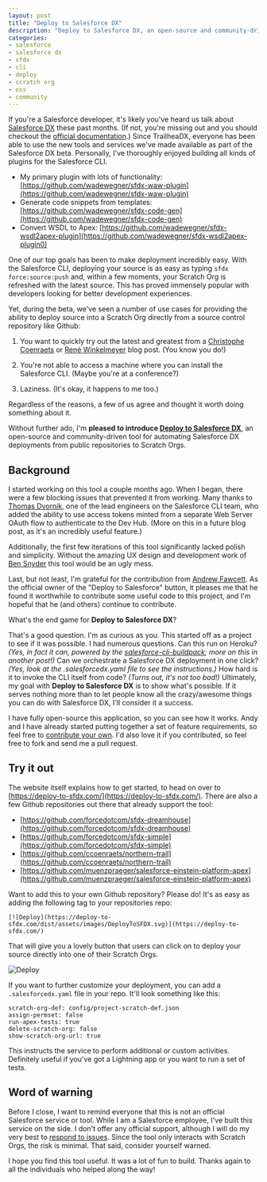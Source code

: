 ```yaml
---
layout: post
title: "Deploy to Salesforce DX"
description: "Deploy to Salesforce DX, an open-source and community-driven tool for automating Salesforce DX deployments from public repositories to Scratch Orgs"
categories: 
- salesforce
- salesforce dx
- sfdx
- cli
- deploy
- scratch org
- oss
- community
---
```


If you're a Salesforce developer, it's likely you've heard us talk about [Salesforce DX](https://developer.salesforce.com/platform/dx) these past months. (If not, you're missing out and you should checkout the [official documentation](https://developer.salesforce.com/docs/atlas.en-us.sfdx_dev.meta/sfdx_dev/sfdx_dev_intro.htm).) Since TrailheaDX, everyone has been able to use the new tools and services we've made available as part of the Salesforce DX beta. Personally, I've thoroughly enjoyed building all kinds of plugins for the Salesforce CLI.

- My primary plugin with lots of functionality: [https://github.com/wadewegner/sfdx-waw-plugin](https://github.com/wadewegner/sfdx-waw-plugin)
- Generate code snippets from templates: [https://github.com/wadewegner/sfdx-code-gen](https://github.com/wadewegner/sfdx-code-gen)
- Convert WSDL to Apex: [https://github.com/wadewegner/sfdx-wsdl2apex-plugin](https://github.com/wadewegner/sfdx-wsdl2apex-plugin0)

One of our top goals has been to make deployment incredibly easy. With the Salesforce CLI, deploying your source is as easy as typing `sfdx force:source:push` and, within a few moments, your Scratch Org is refreshed with the latest source. This has proved immensely popular with developers looking for better development experiences.

Yet, during the beta, we've seen a number of use cases for providing the ability to deploy source into a Scratch Org directly from a source control repository like Github:

1) You want to quickly try out the latest and greatest from a [Christophe Coenraets](https://twitter.com/ccoenraets) or [René Winkelmeyer](https://twitter.com/muenzpraeger) blog post. (You know you do!)

2) You're not able to access a machine where you can install the Salesforce CLI. (Maybe you're at a conference?)

3) Laziness. (It's okay, it happens to me too.)

Regardless of the reasons, a few of us agree and thought it worth doing something about it.

Without further ado, I'm **pleased to introduce [Deploy to Salesforce DX](https://deploy-to-sfdx.com)**, an open-source and community-driven tool for automating Salesforce DX deployments from public repositories to Scratch Orgs.

## Background

I started working on this tool a couple months ago. When I began, there were a few blocking issues that prevented it from working. Many thanks to [Thomas Dvornik](https://twitter.com/amphro), one of the lead engineers on the Salesforce CLI team, who added the ability to use access tokens minted from a separate Web Server OAuth flow to authenticate to the Dev Hub. (More on this in a future blog post, as it's an incredibly useful feature.)

Additionally, the first few iterations of this tool significantly lacked polish and simplicity. Without the amazing UX design and development work of [Ben Snyder](https://twitter.com/benjisnyder) this tool would be an ugly mess.

Last, but not least, I'm grateful for the contribution from [Andrew Fawcett](https://twitter.com/andyinthecloud). As the official owner of the "Deploy to Salesforce" button, it pleases me that he found it worthwhile to contribute some useful code to this project, and I'm hopeful that he (and others) continue to contribute.

What's the end game for **Deploy to Salesforce DX**?

That's a good question. I'm as curious as you. This started off as a project to see if it was possible. I had numerous questions. Can this run on Heroku? *(Yes, in fact it can, powered by the [salesforce-cli-buildpack](https://github.com/wadewegner/salesforce-cli-buildpack); more on this in another post!)* Can we orchestrate a Salesforce DX deployment in one click? *(Yes, look at the .salesforcedx.yaml file to see the instructions.)* How hard is it to invoke the CLI itself from code? *(Turns out, it's not too bad!)* Ultimately, my goal with **Deploy to Salesforce DX** is to show what's possible. If it serves nothing more than to let people know all the crazy/awesome things you can do with Salesforce DX, I'll consider it a success.

I have fully open-source this application, so you can see how it works. Andy and I have already started putting together a set of feature requirements, so feel free to [contribute your own](https://github.com/wadewegner/deploy-to-sfdx/issues). I'd also love it if you contributed, so feel free to fork and send me a pull request.

## Try it out

The website itself explains how to get started, to head on over to [https://deploy-to-sfdx.com/](https://deploy-to-sfdx.com/). There are also a few Github repositories out there that already support the tool:

- [https://github.com/forcedotcom/sfdx-dreamhouse](https://github.com/forcedotcom/sfdx-dreamhouse)
- [https://github.com/forcedotcom/sfdx-simple](https://github.com/forcedotcom/sfdx-simple)
- [https://github.com/ccoenraets/northern-trail](https://github.com/ccoenraets/northern-trail)
- [https://github.com/muenzpraeger/salesforce-einstein-platform-apex](https://github.com/muenzpraeger/salesforce-einstein-platform-apex)

Want to add this to your own Github repository? Please do! It's as easy as adding the following tag to your repositories repo:

```
[![Deploy](https://deploy-to-sfdx.com/dist/assets/images/DeployToSFDX.svg)](https://deploy-to-sfdx.com/)
```

That will give you a lovely button that users can click on to deploy your source directly into one of their Scratch Orgs.

![Deploy](https://deploy-to-sfdx.com/dist/assets/images/DeployToSFDX.svg "Deploy")

If you want to further customize your deployment, you can add a `.salesforcedx.yaml` file in your repo. It'll look something like this:

```
scratch-org-def: config/project-scratch-def.json
assign-permset: false
run-apex-tests: true
delete-scratch-org: false
show-scratch-org-url: true
```

This instructs the service to perform additional or custom activities. Definitely useful if you've got a Lightning app or you want to run a set of tests.

## Word of warning

Before I close, I want to remind everyone that this is not an official Salesforce service or tool. While I am a Salesforce employee, I've built this service on the side. I don't offer any official support, although I will do my very best to [respond to issues](https://github.com/wadewegner/deploy-to-sfdx/issues). Since the tool only interacts with Scratch Orgs, the risk is minimal. That said, consider yourself warned.

I hope you find this tool useful. It was a lot of fun to build. Thanks again to all the individuals who helped along the way!